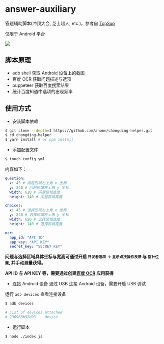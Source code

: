 # answer-auxiliary
答题辅助脚本(冲顶大会, 芝士超人, etc.)，参考自 [TopSup](https://github.com/Skyexu/TopSup)

仅限于 Android 平台

![](http://ouv0frko5.bkt.clouddn.com/blog/uvh4k.gif)

## 脚本原理
- adb shell 获取 Android 设备上的截图
- 百度 OCR 获取问题描述与选项
- puppeteer 获取百度搜索结果
- 统计百度知道中选项的出现频率

## 使用方式

- 安装脚本依赖
```bash
$ git clone --depth=1 https://github.com/ahonn/chongding-helper.git
$ cd chongding-helper
$ yarn install # or npm install
```

- 添加配置文件
```bash
$ touch config.yml
```

内容如下：
```yaml
question:
  x: 45 # 问题区域左上角 x 坐标
  y: 240 # 问题区域左上角 y 坐标
  width: 620 # 问题区域宽度
  height: 140 # 问题区域高度

choices:
  x: 45 # 选择区域左上角 x 坐标
  y: 240 # 选择区域左上角 y 坐标
  width: 620 # 选择区域宽度
  height: 140 # 选择区域高度

ocr:
  app_id: "API ID"
  app_key: "API KEY"
  secret_key: "SECRET KEY"
```

**问题与选择区域具体坐标与宽高可通过开启 `开发者选项` -> `显示点按操作反馈` 与 `指针位置`, 并手动测量获得。**

**API ID 与 API KEY 等，需要通过创建[百度 OCR](https://cloud.baidu.com/product/ocr/general) 应用获得**

- 连接 Android 设备
通过 USB 连接 Android 设备，需要开启 USB 调试

运行 `adb devices` 查看连接设备
```bash
$ adb devices

# List of devices attached
# 930968b57d93    device
```

- 运行脚本
```
$ node ./index.js
```
